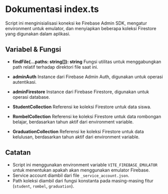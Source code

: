 # Dokumentasi index.ts

Script ini menginisialisasi koneksi ke Firebase Admin SDK, mengatur environment untuk emulator, dan menyiapkan beberapa koleksi Firestore yang digunakan dalam aplikasi.

## Variabel & Fungsi

- **findFile(...paths: string[]): string**
  Fungsi utilitas untuk menggabungkan path relatif terhadap direktori file saat ini.

- **adminAuth**
  Instance dari Firebase Admin Auth, digunakan untuk operasi autentikasi.

- **adminFirestore**
  Instance dari Firebase Firestore, digunakan untuk operasi database.

- **StudentCollection**
  Referensi ke koleksi Firestore untuk data siswa.

- **RombelCollection**
  Referensi ke koleksi Firestore untuk data rombongan belajar, berdasarkan tahun aktif dari environment variable.

- **GraduationCollection**
  Referensi ke koleksi Firestore untuk data kelulusan, berdasarkan tahun aktif dari environment variable.

## Catatan

- Script ini menggunakan environment variable `VITE_FIREBASE_EMULATOR` untuk menentukan apakah akan menggunakan emulator Firebase.
- Service account diambil dari file `_service_account.json`.
- Path koleksi diambil dari fungsi konstanta pada masing-masing fitur (`student`, `rombel`, `graduation`).